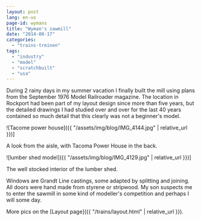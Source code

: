 ```yaml
---
layout: post
lang: en-us
page-id: wymans
title: "Wyman's sawmill"
date: "2014-08-17"
categories:
  - "trains-treinen"
tags:
  - "industry"
  - "model"
  - "scratchbuilt"
  - "usa"
---
```


During 2 rainy days in my summer vacation I finally built the mill using plans from the
September 1976 Model Railroader magazine. The location in Rockport had been part of my
layout design since more than five years, but the detailed drawings I had studied over
and over for the last 40 years contained so much detail that this clearly was not a
beginner's model.

![Tacome power house]({{ "/assets/img/blog/IMG_4144.jpg" | relative_url }})]

<div class="caption">
A look from the aisle, with Tacoma Power House in the back.
</div>

![lumber shed model]({{ "/assets/img/blog/IMG_4129.jpg" | relative_url }})]

<div class="caption">
The well stocked interior of the lumber shed.
</div>

Windows are Grandt Line castings, some adapted by splitting and joining.
All doors were hand made from styrene or stripwood. My son suspects me to enter the
sawmill in some kind of modeller's competition and perhaps I will some day.

More pics on the [Layout page]({{ "/trains/layout.html" | relative_url }}).
